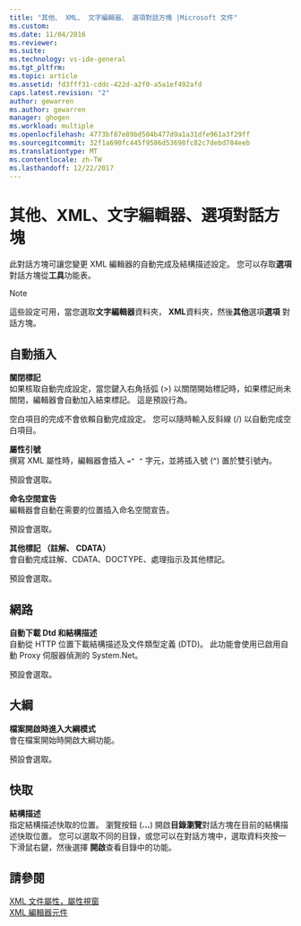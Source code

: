 ```yaml
---
title: "其他、 XML、 文字編輯器、 選項對話方塊 |Microsoft 文件"
ms.custom: 
ms.date: 11/04/2016
ms.reviewer: 
ms.suite: 
ms.technology: vs-ide-general
ms.tgt_pltfrm: 
ms.topic: article
ms.assetid: fd3fff31-cddc-422d-a2f0-a5a1ef492afd
caps.latest.revision: "2"
author: gewarren
ms.author: gewarren
manager: ghogen
ms.workload: multiple
ms.openlocfilehash: 4773bf87e89bd504b477d9a1a31dfe961a3f29ff
ms.sourcegitcommit: 32f1a690fc445f9586d53698fc82c7debd784eeb
ms.translationtype: MT
ms.contentlocale: zh-TW
ms.lasthandoff: 12/22/2017
---
```

# <a name="miscellaneous-xml-text-editor-options-dialog-box"></a>其他、XML、文字編輯器、選項對話方塊
此對話方塊可讓您變更 XML 編輯器的自動完成及結構描述設定。 您可以存取**選項**對話方塊從**工具**功能表。  
  
> [!NOTE]
>  這些設定可用，當您選取**文字編輯器**資料夾， **XML**資料夾，然後**其他**選項**選項**  對話方塊。  
  
## <a name="auto-insert"></a>自動插入  
 **關閉標記**  
 如果核取自動完成設定，當您鍵入右角括弧 (>) 以關閉開始標記時，如果標記尚未關閉，編輯器會自動加入結束標記。 這是預設行為。  
  
 空白項目的完成不會依賴自動完成設定。 您可以隨時輸入反斜線 (/) 以自動完成空白項目。  
  
 **屬性引號**  
 撰寫 XML 屬性時，編輯器會插入 `=" "` 字元，並將插入號 (^) 置於雙引號內。  
  
 預設會選取。  
  
 **命名空間宣告**  
 編輯器會自動在需要的位置插入命名空間宣告。  
  
 預設會選取。  
  
 **其他標記 （註解、 CDATA）**  
 會自動完成註解、CDATA、DOCTYPE、處理指示及其他標記。  
  
 預設會選取。  
  
## <a name="network"></a>網路  
 **自動下載 Dtd 和結構描述**  
 自動從 HTTP 位置下載結構描述及文件類型定義 (DTD)。 此功能會使用已啟用自動 Proxy 伺服器偵測的 System.Net。  
  
 預設會選取。  
  
## <a name="outlining"></a>大綱  
 **檔案開啟時進入大綱模式**  
 會在檔案開始時開啟大綱功能。  
  
 預設會選取。  
  
## <a name="caching"></a>快取  
 **結構描述**  
 指定結構描述快取的位置。 瀏覽按鈕 (**...**) 開啟**目錄瀏覽**對話方塊在目前的結構描述快取位置。 您可以選取不同的目錄，或您可以在對話方塊中，選取資料夾按一下滑鼠右鍵，然後選擇 **開啟**查看目錄中的功能。  
  
## <a name="see-also"></a>請參閱  
 [XML 文件屬性，屬性視窗](../xml-tools/xml-document-properties-properties-window.md)   
 [XML 編輯器元件](../xml-tools/xml-editor-components.md)